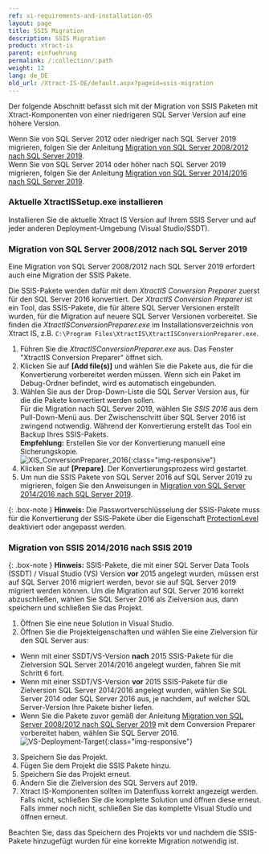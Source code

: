 ```yaml
---
ref: xi-requirements-and-installation-05
layout: page
title: SSIS Migration
description: SSIS Migration
product: xtract-is
parent: einfuehrung
permalink: /:collection/:path
weight: 12
lang: de_DE
old_url: /Xtract-IS-DE/default.aspx?pageid=ssis-migration
---
```


Der folgende Abschnitt befasst sich mit der Migration von SSIS Paketen mit Xtract-Komponenten von einer niedrigeren SQL Server Version auf eine höhere Version. 

Wenn Sie von SQL Server 2012 oder niedriger nach SQL Server 2019 migrieren, folgen Sie der Anleitung [Migration von SQL Server 2008/2012 nach SQL Server 2019](#migration-von-sql-server-20082012-nach-sql-server-2019).<br>
Wenn Sie von SQL Server 2014 oder höher nach SQL Server 2019 migrieren, folgen Sie der Anleitung [Migration von SQL Server 2014/2016 nach SQL Server 2019](#migration-von-sql-server-20142016-nach-sql-server-2019).

### Aktuelle XtractISSetup.exe installieren
Installieren Sie die aktuelle Xtract IS Version auf Ihrem SSIS Server und auf jeder anderen Deployment-Umgebung (Visual Studio/SSDT).

### Migration von SQL Server 2008/2012 nach SQL Server 2019

Eine Migration von SQL Server 2008/2012 nach SQL Server 2019 erfordert auch eine Migration der SSIS Pakete.

Die SSIS-Pakete werden dafür mit dem *XtractIS Conversion Preparer* zuerst für den SQL Server 2016 konvertiert.
Der *XtractIS Conversion Preparer* ist ein Tool, das SSIS-Pakete, die für ältere SQL Server Versionen erstellt wurden, für die Migration auf neuere SQL Server Versionen vorbereitet. 
Sie finden die *XtractISConversionPreparer.exe* im Installationsverzeichnis von Xtract IS, z.B. `C:\Program Files\XtractIS\XtractISConversionPreparer.exe`. 

1. Führen Sie die *XtractISConversionPreparer.exe* aus. Das Fenster "XtractIS Conversion Preparer" öffnet sich.
2. Klicken Sie auf **[Add file(s)]** und wählen Sie die Pakete aus, die für die Konvertierung vorbereitet werden müssen.
Wenn sich ein Paket im Debug-Ordner befindet, wird es automatisch eingebunden. 
3. Wählen Sie aus der Drop-Down-Liste die SQL Server Version aus, für die die Pakete konvertiert werden sollen.<br>
Für die Migration nach SQL Server 2019, wählen Sie *SSIS 2016* aus dem Pull-Down-Menü aus. Der Zwischenschritt über SQL Server 2016 ist zwingend notwendig.
Während der Konvertierung erstellt das Tool ein Backup Ihres SSIS-Pakets. <br>
**Empfehlung:** Erstellen Sie vor der Konvertierung manuell eine Sicherungskopie.<br> 
![XIS_ConversionPreparer_2016](/img/content/XIS_ConversionPreparer_2016.png){:class="img-responsive"}
4. Klicken Sie auf **[Prepare]**. Der Konvertierungsprozess wird gestartet.<br>
5. Um nun die SSIS Pakete von SQL Server 2016 auf SQL Server 2019 zu migrieren, folgen Sie den Anweisungen in [Migration von SQL Server 2014/2016 nach SQL Server 2019](#migration-von-sql-server-20142016-nach-sql-server-2019).

{: .box-note }
**Hinweis:** Die Passwortverschlüsselung der SSIS-Pakete muss für die Konvertierung der SSIS-Pakete über die Eigenschaft [ProtectionLevel](https://docs.microsoft.com/de-de/sql/integration-services/security/access-control-for-sensitive-data-in-packages?view=sql-server-ver15#set_protection) deaktiviert oder angepasst werden.


### Migration von SSIS 2014/2016 nach SSIS 2019

{: .box-note }
**Hinweis:** SSIS-Pakete, die mit einer SQL Server Data Tools (SSDT) / Visual Studio (VS) Version **vor** 2015 angelegt wurden, müssen erst auf SQL Server 2016 migriert werden, bevor sie auf SQL Server 2019 migriert werden können.
Um die Migration auf SQL Server 2016 korrekt abzuschließen, wählen Sie SQL Server 2016 als Zielversion aus, dann speichern und schließen Sie das Projekt. 

1. Öffnen Sie eine neue Solution in Visual Studio. 
2. Öffnen Sie die Projekteigenschaften und wählen Sie eine Zielversion für den SQL Server aus:
- Wenn mit einer SSDT/VS-Version **nach** 2015 SSIS-Pakete für die Zielversion SQL Server 2014/2016 angelegt wurden, fahren Sie mit Schritt 6 fort.
- Wenn mit einer SSDT/VS-Version **vor** 2015 SSIS-Pakete für die Zielversion SQL Server 2014/2016 angelegt wurden, wählen Sie SQL Server 2014 oder SQL Server 2016 aus, je nachdem, auf welcher SQL Server-Version Ihre Pakete bisher liefen. 
- Wenn Sie die Pakete zuvor gemäß der Anleitung [Migration von SQL Server 2008/2012 nach SQL Server 2019](#migration-von-sql-server-20082012-nach-sql-server-2019) mit dem Conversion Preparer vorbereitet haben, wählen Sie SQL Server 2016.<br>
![VS-Deployment-Target](/img/content/VS_Deployment_Target.png){:class="img-responsive"}
3. Speichern Sie das Projekt.
4. Fügen Sie dem Projekt die SSIS Pakete hinzu.
5. Speichern Sie das Projekt erneut.
6. Ändern Sie die Zielversion des SQL Servers auf 2019.
7. Xtract IS-Komponenten sollten im Datenfluss korrekt angezeigt werden. 
Falls nicht, schließen Sie die komplette Solution und öffnen diese erneut. 
Falls immer noch nicht, schließen Sie das komplette Visual Studio und öffnen erneut.

Beachten Sie, dass das Speichern des Projekts vor und nachdem die SSIS-Pakete hinzugefügt wurden für eine korrekte Migration notwendig ist.
